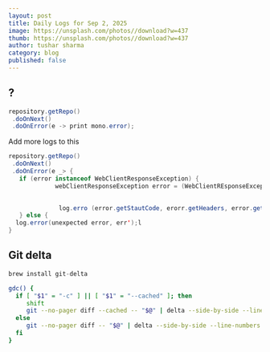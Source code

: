 ```yaml
---
layout: post
title: Daily Logs for Sep 2, 2025
image: https://unsplash.com/photos//download?w=437
thumb: https://unsplash.com/photos//download?w=437
author: tushar sharma
category: blog
published: false
---
```


<!-- truncate_here -->


## ? 

```java
repository.getRepo()
 .doOnNext() 
 .doOnError(e -> print mono.error);
```

Add more logs to this 

```java
repository.getRepo()
 .doOnNext() 
 .doOnError(e _> {
   if (error instanceof WebClientResponseException) {
             webClientResponseException error = (WebClientREsponseException) error;
 

              log.erro (error.getStautCode, erorr.getHeaders, error.getResponseBodyAsString();
   } else {
  log.error(unexpected error, err');l
}
```

## Git delta

```java
brew install git-delta
```

```bash
gdc() {
  if [ "$1" = "-c" ] || [ "$1" = "--cached" ]; then
     shift
     git --no-pager diff --cached -- "$@" | delta --side-by-side --line-numbers
  else
     git --no-pager diff -- "$@" | delta --side-by-side --line-numbers
  fi
}
```
